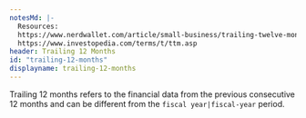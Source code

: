 ```yaml
---
notesMd: |-
  Resources:
  https://www.nerdwallet.com/article/small-business/trailing-twelve-months
  https://www.investopedia.com/terms/t/ttm.asp
header: Trailing 12 Months
id: "trailing-12-months"
displayname: trailing-12-months
---
```


Trailing 12 months refers to the financial data from the previous consecutive 12 months and can be different from the `fiscal year|fiscal-year` period.
